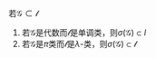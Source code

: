 若$\mathscr G\subset \mathscr l$
1. 若$\mathscr G$是代数而$\mathscr l$是单调类，则$\sigma(\mathscr G)\subset l$
2. 若$\mathscr G$是$\pi$类而$\mathscr l$是$\lambda$-类，则$\sigma(\mathscr G)\subset \mathscr l$

